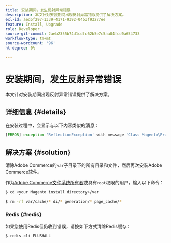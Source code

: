 ```yaml
---
title: 安装期间，发生反射异常错误
description: 本文针对安装期间出现反射异常错误提供了解决方案。
exl-id: aed5f297-1339-4171-9392-04b3f93277ee
feature: Install, Upgrade
role: Developer
source-git-commit: 2aeb2355b74d1cdfc62b5e7c5aa04fcd0a654733
workflow-type: tm+mt
source-wordcount: '96'
ht-degree: 0%

---
```


# 安装期间，发生反射异常错误

本文针对安装期间出现反射异常错误提供了解决方案。

## 详细信息 {#details}

在安装过程中，会显示与以下内容类似的消息：

```php
[ERROR] exception 'ReflectionException' with message 'Class Magento\Framework\StoreManagerInterface does not exist' in /<path>/lib/internal/Magento/Framework/Code/Reader/ClassReader.php
```

## 解决方案 {#solution}

清除Adobe Commerce的`var`子目录下的所有目录和文件，然后再次安装Adobe Commerce软件。

作为[Adobe Commerce文件系统所有者](https://experienceleague.adobe.com/en/docs/commerce-operations/installation-guide/prerequisites/file-system/overview)或具有`root`权限的用户，输入以下命令：

```bash
$ cd <your Magento install directory>/var
```

```bash
$ rm -rf var/cache/* di/* generation/* page_cache/*
```

### Redis {#redis}

如果您使用Redis但仍收到错误，请按如下方式清除Redis缓存：

```bash
$ redis-cli FLUSHALL
```
